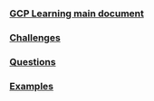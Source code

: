 <!--
https://ecotrust-canada.github.io/markdown-toc/
-->
### [GCP Learning main document](GCP-Learning)

### [Challenges](https://github.com/bobbae/gcp/challenges)

### [Questions](https://github.com/bobbae/gcp/questions)

### [Examples](https://github.com/bobbae/gcp/examples)
